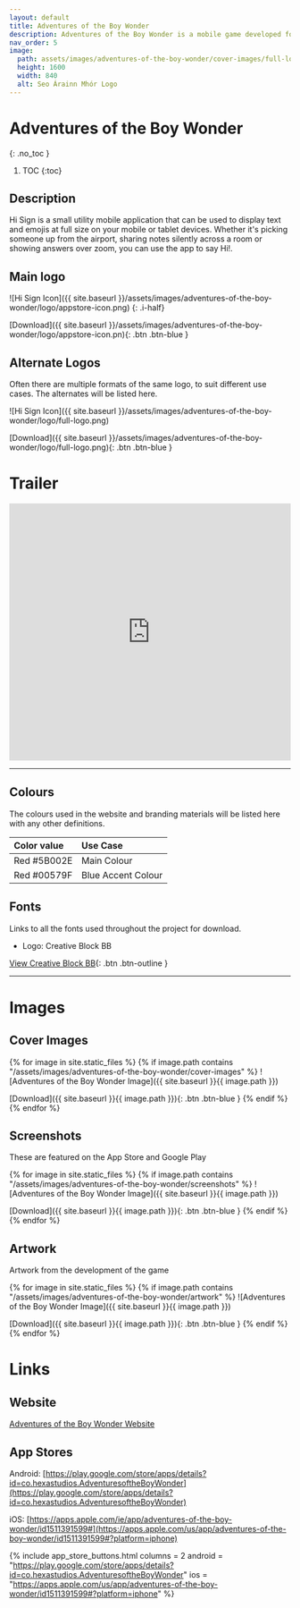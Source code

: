 ```yaml
---
layout: default
title: Adventures of the Boy Wonder
description: Adventures of the Boy Wonder is a mobile game developed for Android and iOS by Hexa Studios
nav_order: 5
image:
  path: assets/images/adventures-of-the-boy-wonder/cover-images/full-logo.png
  height: 1600
  width: 840
  alt: Seo Árainn Mhór Logo
---
```


# Adventures of the Boy Wonder
{: .no_toc }

1. TOC
{:toc}

## Description

Hi Sign is a small utility mobile application that can be used to display text and emojis at full size on your mobile or tablet devices. Whether it's picking someone up from the airport, sharing notes silently across a room or showing answers over zoom, you can use the app to say Hi!.

## Main logo

![Hi Sign Icon]({{ site.baseurl }}/assets/images/adventures-of-the-boy-wonder/logo/appstore-icon.png)
{: .i-half}

[Download]({{ site.baseurl }}/assets/images/adventures-of-the-boy-wonder/logo/appstore-icon.pn){: .btn .btn-blue }

## Alternate Logos

Often there are multiple formats of the same logo, to suit different use cases. The alternates will be listed here.

![Hi Sign Icon]({{ site.baseurl }}/assets/images/adventures-of-the-boy-wonder/logo/full-logo.png)
<!-- {: .i-half} -->

[Download]({{ site.baseurl }}/assets/images/adventures-of-the-boy-wonder/logo/full-logo.png){: .btn .btn-blue }

# Trailer

<iframe src="https://player.vimeo.com/video/449220948" width="100%" height="460" frameborder="0" allow="autoplay; fullscreen" allowfullscreen></iframe>


---

## Colours

The colours used in the website and branding materials will be listed here with any other definitions.

| Color value    | Use Case  | 
|:---------------|:---------------------|
| <span class="d-inline-block p-2 mr-1 v-align-middle" style="background-color:#5B002E" ></span> Red #5B002E | Main  Colour |
| <span class="d-inline-block p-2 mr-1 v-align-middle" style="background-color:#00579F" ></span> Red #00579F | Blue Accent Colour |

## Fonts

Links to all the fonts used throughout the project for download.

* Logo: Creative Block BB

[View Creative Block BB](https://www.dafont.com/creative-block-bb.font){: .btn .btn-outline }

---

# Images

## Cover Images

{% for image in site.static_files %}
{% if image.path contains "/assets/images/adventures-of-the-boy-wonder/cover-images" %}
![Adventures of the Boy Wonder Image]({{ site.baseurl }}{{ image.path }})
<!-- {: .i-half} -->
[Download]({{ site.baseurl }}{{ image.path }}){: .btn .btn-blue }
{% endif %}
{% endfor %}

## Screenshots

These are featured on the App Store and Google Play

{% for image in site.static_files %}
{% if image.path contains "/assets/images/adventures-of-the-boy-wonder/screenshots" %}
![Adventures of the Boy Wonder Image]({{ site.baseurl }}{{ image.path }})
<!-- {: .i-half} -->
[Download]({{ site.baseurl }}{{ image.path }}){: .btn .btn-blue }
{% endif %}
{% endfor %}

## Artwork

Artwork from the development of the game

{% for image in site.static_files %}
{% if image.path contains "/assets/images/adventures-of-the-boy-wonder/artwork" %}
![Adventures of the Boy Wonder Image]({{ site.baseurl }}{{ image.path }})
<!-- {: .i-half} -->
[Download]({{ site.baseurl }}{{ image.path }}){: .btn .btn-blue }
{% endif %}
{% endfor %}

# Links

## Website

[Adventures of the Boy Wonder Website](https://adventuresoftheboywonder.com)

## App Stores

Android:
[https://play.google.com/store/apps/details?id=co.hexastudios.AdventuresoftheBoyWonder](https://play.google.com/store/apps/details?id=co.hexastudios.AdventuresoftheBoyWonder)

iOS:
[https://apps.apple.com/ie/app/adventures-of-the-boy-wonder/id1511391599#](https://apps.apple.com/us/app/adventures-of-the-boy-wonder/id1511391599#?platform=iphone)

{% include app_store_buttons.html
	columns = 2
	android = "https://play.google.com/store/apps/details?id=co.hexastudios.AdventuresoftheBoyWonder"
	ios = "https://apps.apple.com/us/app/adventures-of-the-boy-wonder/id1511391599#?platform=iphone"
%}
